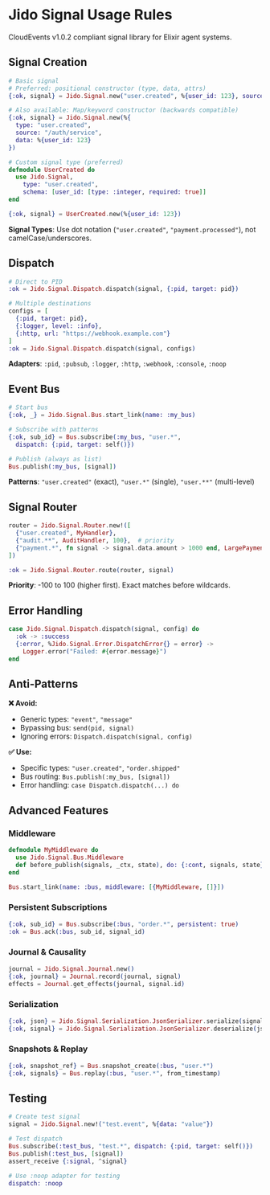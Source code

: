 # Jido Signal Usage Rules

CloudEvents v1.0.2 compliant signal library for Elixir agent systems.

## Signal Creation

```elixir
# Basic signal
# Preferred: positional constructor (type, data, attrs)
{:ok, signal} = Jido.Signal.new("user.created", %{user_id: 123}, source: "/auth/service")

# Also available: Map/keyword constructor (backwards compatible)
{:ok, signal} = Jido.Signal.new(%{
  type: "user.created",
  source: "/auth/service", 
  data: %{user_id: 123}
})

# Custom signal type (preferred)
defmodule UserCreated do
  use Jido.Signal,
    type: "user.created",
    schema: [user_id: [type: :integer, required: true]]
end

{:ok, signal} = UserCreated.new(%{user_id: 123})
```

**Signal Types**: Use dot notation (`"user.created"`, `"payment.processed"`), not camelCase/underscores.

## Dispatch

```elixir
# Direct to PID
:ok = Jido.Signal.Dispatch.dispatch(signal, {:pid, target: pid})

# Multiple destinations
configs = [
  {:pid, target: pid},
  {:logger, level: :info},
  {:http, url: "https://webhook.example.com"}
]
:ok = Jido.Signal.Dispatch.dispatch(signal, configs)
```

**Adapters**: `:pid`, `:pubsub`, `:logger`, `:http`, `:webhook`, `:console`, `:noop`

## Event Bus

```elixir
# Start bus
{:ok, _} = Jido.Signal.Bus.start_link(name: :my_bus)

# Subscribe with patterns
{:ok, sub_id} = Bus.subscribe(:my_bus, "user.*", 
  dispatch: {:pid, target: self()})

# Publish (always as list)
Bus.publish(:my_bus, [signal])
```

**Patterns**: `"user.created"` (exact), `"user.*"` (single), `"user.**"` (multi-level)

## Signal Router

```elixir
router = Jido.Signal.Router.new!([
  {"user.created", MyHandler},
  {"audit.**", AuditHandler, 100},  # priority
  {"payment.*", fn signal -> signal.data.amount > 1000 end, LargePaymentHandler}
])

:ok = Jido.Signal.Router.route(router, signal)
```

**Priority**: -100 to 100 (higher first). Exact matches before wildcards.

## Error Handling

```elixir
case Jido.Signal.Dispatch.dispatch(signal, config) do
  :ok -> :success
  {:error, %Jido.Signal.Error.DispatchError{} = error} ->
    Logger.error("Failed: #{error.message}")
end
```

## Anti-Patterns

**❌ Avoid:**
- Generic types: `"event"`, `"message"`
- Bypassing bus: `send(pid, signal)`
- Ignoring errors: `Dispatch.dispatch(signal, config)`

**✅ Use:**
- Specific types: `"user.created"`, `"order.shipped"`
- Bus routing: `Bus.publish(:my_bus, [signal])`
- Error handling: `case Dispatch.dispatch(...) do`

## Advanced Features

### Middleware
```elixir
defmodule MyMiddleware do
  use Jido.Signal.Bus.Middleware
  def before_publish(signals, _ctx, state), do: {:cont, signals, state}
end

Bus.start_link(name: :bus, middleware: [{MyMiddleware, []}])
```

### Persistent Subscriptions
```elixir
{:ok, sub_id} = Bus.subscribe(:bus, "order.*", persistent: true)
:ok = Bus.ack(:bus, sub_id, signal_id)
```

### Journal & Causality
```elixir
journal = Jido.Signal.Journal.new()
{:ok, journal} = Journal.record(journal, signal)
effects = Journal.get_effects(journal, signal.id)
```

### Serialization
```elixir
{:ok, json} = Jido.Signal.Serialization.JsonSerializer.serialize(signal)
{:ok, signal} = Jido.Signal.Serialization.JsonSerializer.deserialize(json)
```

### Snapshots & Replay
```elixir
{:ok, snapshot_ref} = Bus.snapshot_create(:bus, "user.*")
{:ok, signals} = Bus.replay(:bus, "user.*", from_timestamp)
```

## Testing

```elixir
# Create test signal
signal = Jido.Signal.new!("test.event", %{data: "value"})

# Test dispatch
Bus.subscribe(:test_bus, "test.*", dispatch: {:pid, target: self()})
Bus.publish(:test_bus, [signal])
assert_receive {:signal, ^signal}

# Use :noop adapter for testing
dispatch: :noop
```
